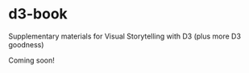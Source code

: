 d3-book
=======

Supplementary materials for Visual Storytelling with D3 (plus more D3 goodness)

Coming soon!
